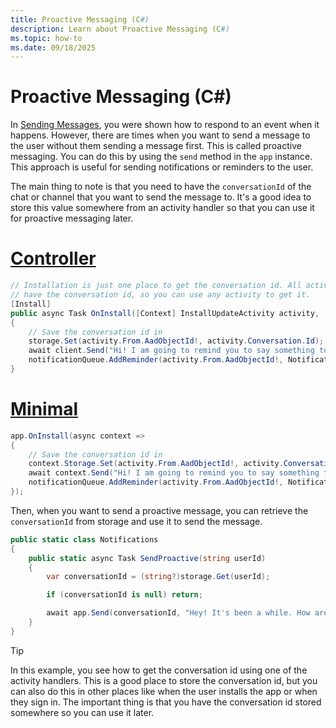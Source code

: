 ```yaml
---
title: Proactive Messaging (C#)
description: Learn about Proactive Messaging (C#)
ms.topic: how-to
ms.date: 09/18/2025
---
```


# Proactive Messaging (C#)

In [Sending Messages](./.md), you were shown how to respond to an event when it happens. However, there are times when you want to send a message to the user without them sending a message first. This is called proactive messaging. You can do this by using the `send` method in the `app` instance. This approach is useful for sending notifications or reminders to the user.

The main thing to note is that you need to have the `conversationId` of the chat or channel that you want to send the message to. It's a good idea to store this value somewhere from an activity handler so that you can use it for proactive messaging later.

# [Controller](#tab/controller)
```csharp
// Installation is just one place to get the conversation id. All activities
// have the conversation id, so you can use any activity to get it.
[Install]
public async Task OnInstall([Context] InstallUpdateActivity activity, [Context] IContext.Client client, [Context] IStorage<string, object> storage)
{
    // Save the conversation id in 
    storage.Set(activity.From.AadObjectId!, activity.Conversation.Id);
    await client.Send("Hi! I am going to remind you to say something to me soon!");
    notificationQueue.AddReminder(activity.From.AadObjectId!, Notifications.SendProactive, 10_000);
}
```

# [Minimal](#tab/minimal)
```csharp 
app.OnInstall(async context =>
{
    // Save the conversation id in 
    context.Storage.Set(activity.From.AadObjectId!, activity.Conversation.Id);
    await context.Send("Hi! I am going to remind you to say something to me soon!");
    notificationQueue.AddReminder(activity.From.AadObjectId!, Notifications.SendProactive, 10_000);
});
```



Then, when you want to send a proactive message, you can retrieve the `conversationId` from storage and use it to send the message.

```csharp
public static class Notifications
{
    public static async Task SendProactive(string userId)
    {
        var conversationId = (string?)storage.Get(userId);

        if (conversationId is null) return;

        await app.Send(conversationId, "Hey! It's been a while. How are you?");
    }
}
```

> [!TIP]
> In this example, you see how to get the conversation id using one of the activity handlers. This is a good place to store the conversation id, but you can also do this in other places like when the user installs the app or when they sign in. The important thing is that you have the conversation id stored somewhere so you can use it later.
